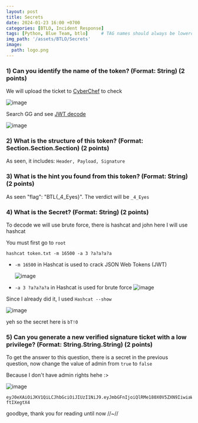 ```yaml
---
layout: post
title: Secrets 
date: 2024-01-23 16:00 +0700
categories: [BTLO, Incident Response]
tags: [Python, Blue Team, btlo]     # TAG names should always be lowercase
img_path: '/assets/BTLO/Secrets'
image: 
  path: logo.png
--- 
```


### 1) Can you identify the name of the token? (Format: String) (2 points)

We will upload the ticket to [CyberChef](https://gchq.github.io/CyberChef/) to check

![image](https://github.com/zs0b/zs0b.github.io/assets/118095276/db69207d-6664-4bd4-9281-97a6553cf9f7)

Search GG and see [JWT decode](https://jwt.io/) 

![image](https://github.com/zs0b/zs0b.github.io/assets/118095276/0971ca40-e083-4255-8f4f-c1cf0833457a)

### 2) What is the structure of this token? (Format: Section.Section.Section) (2 points)

As seen, it includes: `Header, Payload, Signature` 

### 3) What is the hint you found from this token? (Format: String) (2 points)

As seen "flag": "BTL{_4_Eyes}". The verdict will be `_4_Eyes`

### 4) What is the Secret? (Format: String) (2 points)

To decode we will use brute force, there is hashcat and john here I will use hashcat

You must first go to `root` 

`hashcat token.txt -m 16500 -a 3 ?a?a?a?a`

- `-m 16500` in Hashcat is used to crack JSON Web Tokens (JWT)

  ![image](https://github.com/zs0b/zs0b.github.io/assets/118095276/22f2fe83-83d4-4a24-bdc5-60802c7502b2)
- `-a 3 ?a?a?a?a` in Hashcat is used for brute force
  ![image](https://github.com/zs0b/zs0b.github.io/assets/118095276/a0eff1cc-e239-4869-90c0-739c4f0d9c4a)

Since I already did it, I used `Hashcat --show`

![image](https://github.com/zs0b/zs0b.github.io/assets/118095276/78334a42-1bd8-49ec-8ca8-bff33e9043c5)

yeh so the secret here is `bT!0`

### 5) Can you generate a new verified signature ticket with a low privilege? (Format: String.String.String) (2 points)

To get the answer to this question, there is a secret in the previous question, now change the value of admin from `true` to `false`

Because I don't have admin rights hehe :>

![image](https://github.com/zs0b/zs0b.github.io/assets/118095276/b8523e03-4741-4bad-a07e-a6d13854f9fa)

```result
eyJ0eXAiOiJKV1QiLCJhbGciOiJIUzI1NiJ9.eyJmbGFnIjoiQlRMe180X0V5ZXN9IiwiaWF0Ijo5MDAwMDAwMCwibmFtZSI6IkdyZWF0RXhwIiwiYWRtaW4iOmZhbHNlfQ.nMXNFvttCvtDcpswOQA8u_LpURwv6ZrCJ-ftIXegtX4 
```

goodbye, thank you for reading until now //~//





